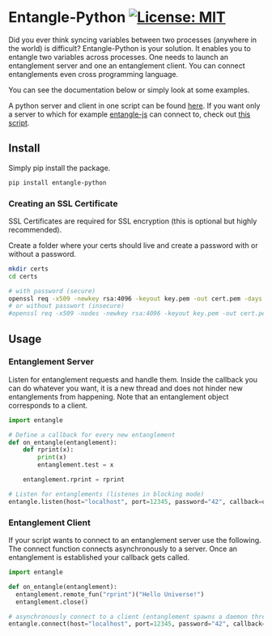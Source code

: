 # Entangle-Python [![License: MIT](https://img.shields.io/badge/License-MIT-yellow.svg)](LICENSE)

Did you ever think syncing variables between two processes (anywhere in the world) is difficult?
Entangle-Python is your solution.
It enables you to entangle two variables across processes.
One needs to launch an entanglement server and one an entanglement client.
You can connect entanglements even cross programming language.

You can see the documentation below or simply look at some examples.

A python server and client in one script can be found [here](https://github.com/penguinmenac3/entangle-python/blob/master/example.py).
If you want only a server to which for example [entangle-js](https://github.com/penguinmenac3/entangle-js) can connect to, check out [this script](https://github.com/penguinmenac3/entangle-python/blob/master/example_server.py).

## Install

Simply pip install the package.

```bash
pip install entangle-python
```

### Creating an SSL Certificate

SSL Certificates are required for SSL encryption (this is optional but highly recommended).

Create a folder where your certs should live and create a password with or without a password.

```bash
mkdir certs
cd certs

# with password (secure)
openssl req -x509 -newkey rsa:4096 -keyout key.pem -out cert.pem -days 365
# or without passwort (insecure)
#openssl req -x509 -nodes -newkey rsa:4096 -keyout key.pem -out cert.pem -days 365
```

## Usage

### Entanglement Server

Listen for entanglement requests and handle them.
Inside the callback you can do whatever you want, it is a new thread and does not hinder new entanglements from happening.
Note that an entanglement object corresponds to a client.

```python
import entangle

# Define a callback for every new entanglement
def on_entangle(entanglement):
    def rprint(x):
        print(x)
        entanglement.test = x

    entanglement.rprint = rprint

# Listen for entanglements (listenes in blocking mode)
entangle.listen(host="localhost", port=12345, password="42", callback=on_entangle, ssl_root="certs")
```

### Entanglement Client

If your script wants to connect to an entanglement server use the following.
The connect function connects asynchronously to a server.
Once an entanglement is established your callback gets called.

```python
import entangle

def on_entangle(entanglement):
  entanglement.remote_fun("rprint")("Hello Universe!")
  entanglement.close()

# asynchronously connect to a client (entanglement spawns a daemon thread)
entangle.connect(host="localhost", port=12345, password="42", callback=on_entangle, use_ssl=True)
```
